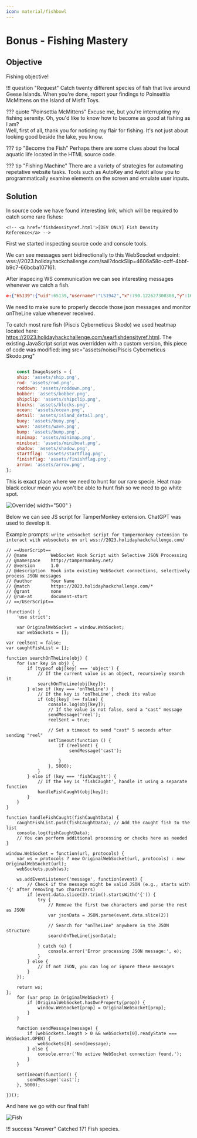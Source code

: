 ```yaml
---
icon: material/fishbowl
---
```

# Bonus - Fishing Mastery

## Objective

Fishing objective!

!!! question "Request"
    Catch twenty different species of fish that live around Geese Islands. When you're done, report your findings to Poinsettia McMittens on the Island of Misfit Toys.

??? quote "Poinsettia McMittens"
    Excuse me, but you're interrupting my fishing serenity. Oh, you'd like to know how to become as good at fishing as I am?<br/>
    Well, first of all, thank you for noticing my flair for fishing. It's not just about looking good beside the lake, you know.

??? tip "Become the Fish"
    Perhaps there are some clues about the local aquatic life located in the HTML source code.

??? tip "Fishing Machine"
    There are a variety of strategies for automating repetative website tasks. Tools such as AutoKey and AutoIt allow you to programmatically examine elements on the screen and emulate user inputs.



## Solution
In source code we have found interesting link, which will be required to catch some rare fishes:
```
<!-- <a href='fishdensityref.html'>[DEV ONLY] Fish Density Reference</a> -->
```

First we started inspecting source code and console tools.

We can see messages sent bidirectionally to this WebSoscket endpoint: wss://2023.holidayhackchallenge.com/sail?dockSlip=4606a58c-ccff-4bbf-b9c7-66bcba107161.

After inspecing WS communication we can see interesting messages whenever we catch a fish.

```json
e:{"65139":{"uid":65139,"username":"LS1942","x":790.122627300308,"y":1669.9187716418694,"o":1,"vx":0,"vy":0,"config":{"colors":["plaid","black","blue"],"progress":[false,false,false,true,true,true]},"fishCaught":[{"name":"JellyChip CuddleSwimmer","description":"<-- removed -->","hash":"f71ba29843c1d46325da6e8ec821896b"}],"bearing":"spi-coggogglemarina","canFish":true,"ports":["ci-rudolphsrest","imt-squarewheelyard","imt-scaredykiteheights","imt-tarnishedtrove","spi-coggogglemarina","spi-brassbouyport","pi-rainrastercliffs","si-spaceportpoint","staging","fni-theblacklightdistrict","ci-frostysbeach","spi-rustyquay"],"showOthers":true,"keyState":0,"colors":["plaid","black","blue"],"progress":[false,false,false,true,true,true],"fishing":true,"onTheLine":"The Speckled Pizzafin Fizzflyer"}}
```

We need to make sure to properly decode those json messages and monitor onTheLine value whenever received.

To catch most rare fish (Piscis Cyberneticus Skodo) we used heatmap located here: https://2023.holidayhackchallenge.com/sea/fishdensityref.html.  The existing JavaScript script was overridden with a custom version, this piece of code was modified: img src="assets/noise/Piscis Cyberneticus Skodo.png"

```js hl_lines="13"

    const ImageAssets = {
    ship: 'assets/ship.png',
    rod: 'assets/rod.png',
    roddown: 'assets/roddown.png',
    bobber: 'assets/bobber.png',
    shipclip: 'assets/shipclip.png',
    blocks: 'assets/blocks.png',
    ocean: 'assets/ocean.png',
    detail: 'assets/island_detail.png',
    buoy: 'assets/buoy.png',
    wave: 'assets/wave.png',
    bump: 'assets/bump.png',
    minimap: 'assets/minimap.png',
    miniboat: 'assets/miniboat.png',
    shadow: 'assets/shadow.png',
    startflag: 'assets/startflag.png',
    finishflag: 'assets/finishflag.png',
    arrow: 'assets/arrow.png',
};

```

This is exact place where we need to hunt for our rare specie. Heat map black colour mean you won't be able to hunt fish so we need to go white spot.

![Override](img/objectives/bonus/override.png){ width="500" }


Below we can see JS script for TamperMonkey extension.  ChatGPT was used to develop it.

Example prompts:
```write websocket script for tampermonkey extension to interact with websockets on url wss://2023.holidayhackchallenge.com/```

```JS
// ==UserScript==
// @name         WebSocket Hook Script with Selective JSON Processing
// @namespace    http://tampermonkey.net/
// @version      1.0
// @description  Hook into existing WebSocket connections, selectively process JSON messages
// @author       Your Name
// @match        https://2023.holidayhackchallenge.com/*
// @grant        none
// @run-at       document-start
// ==/UserScript==

(function() {
    'use strict';

    var OriginalWebSocket = window.WebSocket;
    var webSockets = [];

var reelSent = false;
var caughtFishList = [];

function searchOnTheLine(obj) {
    for (var key in obj) {
        if (typeof obj[key] === 'object') {
            // If the current value is an object, recursively search it
            searchOnTheLine(obj[key]);
        } else if (key === 'onTheLine') {
            // If the key is 'onTheLine', check its value
            if (obj[key] !== false) {
                console.log(obj[key]);
                // If the value is not false, send a "cast" message
                sendMessage('reel');
                reelSent = true;

                // Set a timeout to send "cast" 5 seconds after sending "reel"
                setTimeout(function () {
                    if (reelSent) {
                        sendMessage('cast');

                    }
                }, 5000);
            }
        } else if (key === 'fishCaught') {
            // If the key is 'fishCaught', handle it using a separate function
            handleFishCaught(obj[key]);
        }
    }
}

function handleFishCaught(fishCaughtData) {
    caughtFishList.push(fishCaughtData); // Add the caught fish to the list
    console.log(fishCaughtData);
    // You can perform additional processing or checks here as needed
}

window.WebSocket = function(url, protocols) {
    var ws = protocols ? new OriginalWebSocket(url, protocols) : new OriginalWebSocket(url);
    webSockets.push(ws);

    ws.addEventListener('message', function(event) {
        // Check if the message might be valid JSON (e.g., starts with '{' after removing two characters)
        if (event.data.slice(2).trim().startsWith('{')) {
            try {
                // Remove the first two characters and parse the rest as JSON
                var jsonData = JSON.parse(event.data.slice(2))

                // Search for "onTheLine" anywhere in the JSON structure
                searchOnTheLine(jsonData);

            } catch (e) {
                console.error('Error processing JSON message:', e);
            }
        } else {
            // If not JSON, you can log or ignore these messages
        }
    });

    return ws;
};
    for (var prop in OriginalWebSocket) {
        if (OriginalWebSocket.hasOwnProperty(prop)) {
            window.WebSocket[prop] = OriginalWebSocket[prop];
        }
    }

    function sendMessage(message) {
        if (webSockets.length > 0 && webSockets[0].readyState === WebSocket.OPEN) {
            webSockets[0].send(message);
        } else {
            console.error('No active WebSocket connection found.');
        }
    }

    setTimeout(function() {
        sendMessage('cast');
    }, 5000);

})();
```

And here we go with our final fish!

![Fish](img/objectives/bonus/fish.png)

!!! success "Answer"
    Catched 171 Fish species.